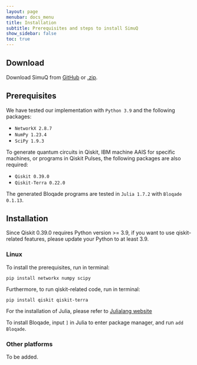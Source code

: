 ```yaml
---
layout: page
menubar: docs_menu
title: Installation
subtitle: Prerequisites and steps to install SimuQ
show_sidebar: false
toc: true
---
```


## Download

Download SimuQ from [GitHub](https://github.com/PicksPeng/SimuQ) or [.zip](https://github.com/PicksPeng/SimuQ/archive/refs/heads/main.zip).

## Prerequisites

We have tested our implementation with `Python 3.9` and the following packages:
* `NetworkX 2.8.7`
* `NumPy 1.23.4`
* `SciPy 1.9.3`

To generate quantum circuits in Qiskit, IBM machine AAIS for specific machines, or programs in Qiskit Pulses, the following packages are also required:
* `Qiskit 0.39.0`
* `Qiskit-Terra 0.22.0`

The generated Bloqade programs are tested in `Julia 1.7.2` with `Bloqade 0.1.13`.

## Installation

Since Qiskit 0.39.0 requires Python version >= 3.9, if you want to use qiskit-related features, please update your Python to at least 3.9.

### Linux

To install the prerequisites, run in terminal:
```
pip install networkx numpy scipy
```

Furthermore, to run qiskit-related code, run in terminal:
```
pip install qiskit qiskit-terra
```

For the installation of Julia, please refer to [Julialang website](https://julialang.org/downloads/platform/)

To install Bloqade, input `]` in Julia to enter package manager, and run `add Bloqade`.

### Other platforms

To be added.